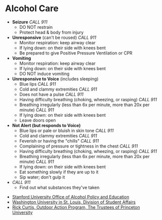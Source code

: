 # Alcohol Care
* __Seizure__ <i class="alert">CALL 911</i>
  * DO NOT restrain
  * Protect head & body from injury
* __Unresponsive__ (can't be roused) <i class="alert">CALL 911</i>
  * Monitor respiration: keep airway clear
  * If lying down: on their side with knees bent
  * Be prepared to give Positive Pressure Ventilation or CPR
* __Vomiting__
  * Monitor respiration: keep airway clear
  * If lying down: on their side with knees bent
  * DO NOT induce vomiting
* __Unresponsive to Voice__ (includes sleeping)
  * Blue lips <i class="alert">CALL 911</i>
  * Cold and clammy extremities <i class="alert">CALL 911</i>
  * Does not have a pulse <i class="alert">CALL 911</i>
  * Having difficulty breathing (choking, wheezing, or rasping) <i class="alert">CALL 911</i>
  * Breathing irregularly (less than 6x per minute, more than 20x per minute) <i class="alert">CALL 911</i>
  * If lying down: on their side with knees bent
  * Leave doors open
* __Not Alert (but responds to Voice)__
  * Blue lips or pale or bluish in skin tone <i class="alert">CALL 911</i>
  * Cold and clammy extremities <i class="alert">CALL 911</i>
  * Feverish or having the "chills" <i class="alert">CALL 911</i>
  * Complaining of pressure or tightness in the chest <i class="alert">CALL 911</i>
  * Having difficulty breathing (choking, wheezing, or rasping) <i class="alert">CALL 911</i>
  * Breathing irregularly (less than 6x per minute, more than 20x per minute) <i class="alert">CALL 911</i>
  * If lying down: on their side with knees bent
  * Eat something slowly if they are up to it
  * Sip water; don't gulp it
* <i class="alert">CALL 911</i>
  * Find out what substances they've taken

<div class="citations">

* [Stanford University Office of Alcohol Policy and Education](https://alcohol.stanford.edu/alcohol-drug-info/staying-safe/looking-out-your-friends)
* [Washington University in St. Louis, Division of Student Affairs](https://students.wustl.edu/immediate-care-intoxicated-person)
* [Rick Curtis, Outdoor Action Program, The Trustees of Princeton University](https://www.princeton.edu/~oa/safety/alcohol.shtml)

</div>
